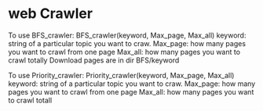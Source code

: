 # web Crawler

To use BFS_crawler:
BFS_crawler(keyword, Max_page, Max_all)
keyword: string of a particular topic you want to craw.
Max_page: how many pages you want to crawl from one page
Max_all: how many pages you want to crawl totally
Download pages are in dir BFS/keyword


To use Priority_crawler:
Priority_crawler(keyword, Max_page, Max_all)
keyword: string of a particular topic you want to craw.
Max_page: how many pages you want to crawl from one page
Max_all: how many pages you want to crawl totall
